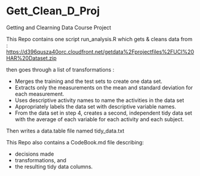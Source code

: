 # Gett_Clean_D_Proj
Getting and Clearning Data Course Project

This Repo contains one script run_analysis.R  which gets & cleans data from :
https://d396qusza40orc.cloudfront.net/getdata%2Fprojectfiles%2FUCI%20HAR%20Dataset.zip

then goes through a list of transformations :
  - Merges the training and the test sets to create one data set.
  - Extracts only the measurements on the mean and standard deviation for each measurement. 
  - Uses descriptive activity names to name the activities in the data set
  - Appropriately labels the data set with descriptive variable names. 
  - From the data set in step 4, creates a second, independent tidy data set with the average of each variable for each activity and each subject.

Then writes a data.table file named tidy_data.txt

This Repo also contains a CodeBook.md file describing:
- decisions made
- transformations, and 
- the resulting tidy data columns.
